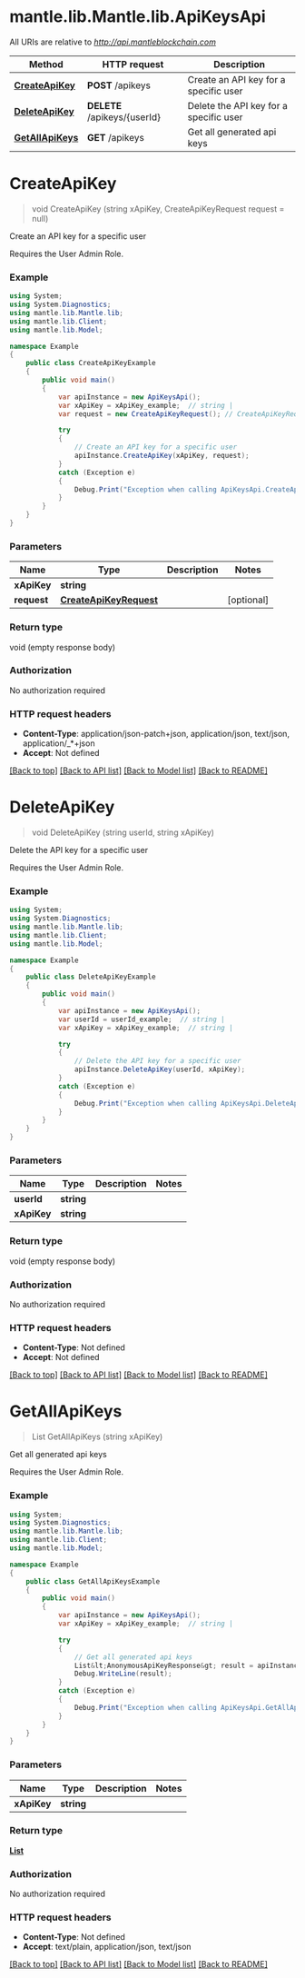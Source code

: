 # mantle.lib.Mantle.lib.ApiKeysApi

All URIs are relative to *http://api.mantleblockchain.com*

Method | HTTP request | Description
------------- | ------------- | -------------
[**CreateApiKey**](ApiKeysApi.md#createapikey) | **POST** /apikeys | Create an API key for a specific user
[**DeleteApiKey**](ApiKeysApi.md#deleteapikey) | **DELETE** /apikeys/{userId} | Delete the API key for a specific user
[**GetAllApiKeys**](ApiKeysApi.md#getallapikeys) | **GET** /apikeys | Get all generated api keys


<a name="createapikey"></a>
# **CreateApiKey**
> void CreateApiKey (string xApiKey, CreateApiKeyRequest request = null)

Create an API key for a specific user

Requires the User Admin Role.

### Example
```csharp
using System;
using System.Diagnostics;
using mantle.lib.Mantle.lib;
using mantle.lib.Client;
using mantle.lib.Model;

namespace Example
{
    public class CreateApiKeyExample
    {
        public void main()
        {
            var apiInstance = new ApiKeysApi();
            var xApiKey = xApiKey_example;  // string | 
            var request = new CreateApiKeyRequest(); // CreateApiKeyRequest |  (optional) 

            try
            {
                // Create an API key for a specific user
                apiInstance.CreateApiKey(xApiKey, request);
            }
            catch (Exception e)
            {
                Debug.Print("Exception when calling ApiKeysApi.CreateApiKey: " + e.Message );
            }
        }
    }
}
```

### Parameters

Name | Type | Description  | Notes
------------- | ------------- | ------------- | -------------
 **xApiKey** | **string**|  | 
 **request** | [**CreateApiKeyRequest**](CreateApiKeyRequest.md)|  | [optional] 

### Return type

void (empty response body)

### Authorization

No authorization required

### HTTP request headers

 - **Content-Type**: application/json-patch+json, application/json, text/json, application/_*+json
 - **Accept**: Not defined

[[Back to top]](#) [[Back to API list]](../README.md#documentation-for-api-endpoints) [[Back to Model list]](../README.md#documentation-for-models) [[Back to README]](../README.md)

<a name="deleteapikey"></a>
# **DeleteApiKey**
> void DeleteApiKey (string userId, string xApiKey)

Delete the API key for a specific user

Requires the User Admin Role.

### Example
```csharp
using System;
using System.Diagnostics;
using mantle.lib.Mantle.lib;
using mantle.lib.Client;
using mantle.lib.Model;

namespace Example
{
    public class DeleteApiKeyExample
    {
        public void main()
        {
            var apiInstance = new ApiKeysApi();
            var userId = userId_example;  // string | 
            var xApiKey = xApiKey_example;  // string | 

            try
            {
                // Delete the API key for a specific user
                apiInstance.DeleteApiKey(userId, xApiKey);
            }
            catch (Exception e)
            {
                Debug.Print("Exception when calling ApiKeysApi.DeleteApiKey: " + e.Message );
            }
        }
    }
}
```

### Parameters

Name | Type | Description  | Notes
------------- | ------------- | ------------- | -------------
 **userId** | **string**|  | 
 **xApiKey** | **string**|  | 

### Return type

void (empty response body)

### Authorization

No authorization required

### HTTP request headers

 - **Content-Type**: Not defined
 - **Accept**: Not defined

[[Back to top]](#) [[Back to API list]](../README.md#documentation-for-api-endpoints) [[Back to Model list]](../README.md#documentation-for-models) [[Back to README]](../README.md)

<a name="getallapikeys"></a>
# **GetAllApiKeys**
> List<AnonymousApiKeyResponse> GetAllApiKeys (string xApiKey)

Get all generated api keys

Requires the User Admin Role.

### Example
```csharp
using System;
using System.Diagnostics;
using mantle.lib.Mantle.lib;
using mantle.lib.Client;
using mantle.lib.Model;

namespace Example
{
    public class GetAllApiKeysExample
    {
        public void main()
        {
            var apiInstance = new ApiKeysApi();
            var xApiKey = xApiKey_example;  // string | 

            try
            {
                // Get all generated api keys
                List&lt;AnonymousApiKeyResponse&gt; result = apiInstance.GetAllApiKeys(xApiKey);
                Debug.WriteLine(result);
            }
            catch (Exception e)
            {
                Debug.Print("Exception when calling ApiKeysApi.GetAllApiKeys: " + e.Message );
            }
        }
    }
}
```

### Parameters

Name | Type | Description  | Notes
------------- | ------------- | ------------- | -------------
 **xApiKey** | **string**|  | 

### Return type

[**List<AnonymousApiKeyResponse>**](AnonymousApiKeyResponse.md)

### Authorization

No authorization required

### HTTP request headers

 - **Content-Type**: Not defined
 - **Accept**: text/plain, application/json, text/json

[[Back to top]](#) [[Back to API list]](../README.md#documentation-for-api-endpoints) [[Back to Model list]](../README.md#documentation-for-models) [[Back to README]](../README.md)

